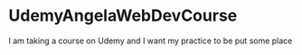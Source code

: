 # UdemyAngelaWebDevCourse
I am taking a course on Udemy and I want my practice to be put some place
